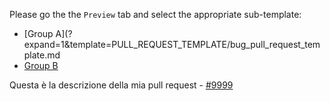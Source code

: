 Please go the the `Preview` tab and select the appropriate sub-template:

* [Group A](?expand=1&template=PULL_REQUEST_TEMPLATE/bug_pull_request_template.md
* [Group B](?expand=1&template=PULL_REQUEST_TEMPLATE/feature_pull_request_template.md)

Questa è la descrizione della mia pull request - [#9999](https://github.com/centrosoftware-dev/std/issues/9999)
